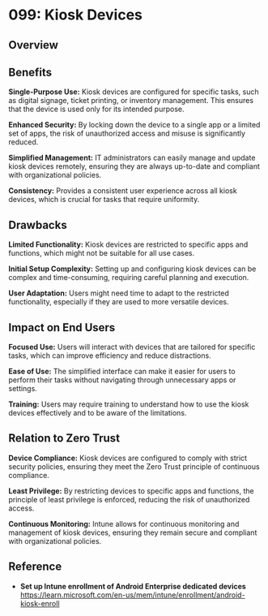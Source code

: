 # 099: Kiosk Devices

## Overview

## Benefits

**Single-Purpose Use:** Kiosk devices are configured for specific tasks, such as digital signage, ticket printing, or inventory management. This ensures that the device is used only for its intended purpose.

**Enhanced Security:** By locking down the device to a single app or a limited set of apps, the risk of unauthorized access and misuse is significantly reduced.

**Simplified Management:** IT administrators can easily manage and update kiosk devices remotely, ensuring they are always up-to-date and compliant with organizational policies.

**Consistency:** Provides a consistent user experience across all kiosk devices, which is crucial for tasks that require uniformity.

## Drawbacks

**Limited Functionality:** Kiosk devices are restricted to specific apps and functions, which might not be suitable for all use cases.

**Initial Setup Complexity:** Setting up and configuring kiosk devices can be complex and time-consuming, requiring careful planning and execution.

**User Adaptation:** Users might need time to adapt to the restricted functionality, especially if they are used to more versatile devices.

## Impact on End Users

**Focused Use:** Users will interact with devices that are tailored for specific tasks, which can improve efficiency and reduce distractions.

**Ease of Use:** The simplified interface can make it easier for users to perform their tasks without navigating through unnecessary apps or settings.

**Training:** Users may require training to understand how to use the kiosk devices effectively and to be aware of the limitations.

## Relation to Zero Trust

**Device Compliance:** Kiosk devices are configured to comply with strict security policies, ensuring they meet the Zero Trust principle of continuous compliance.

**Least Privilege:** By restricting devices to specific apps and functions, the principle of least privilege is enforced, reducing the risk of unauthorized access.

**Continuous Monitoring:** Intune allows for continuous monitoring and management of kiosk devices, ensuring they remain secure and compliant with organizational policies.

## Reference

* **Set up Intune enrollment of Android Enterprise dedicated devices** https://learn.microsoft.com/en-us/mem/intune/enrollment/android-kiosk-enroll

